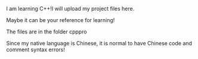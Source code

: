 I am learning C++!I will upload my project files here.

Maybe it can be your reference for learning!

The files are in the folder cpppro

Since my native language is Chinese, it is normal to have Chinese code and comment syntax errors!


